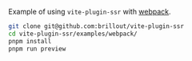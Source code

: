 Example of using `vite-plugin-ssr` with [webpack](https://webpack.js.org).

```bash
git clone git@github.com:brillout/vite-plugin-ssr
cd vite-plugin-ssr/examples/webpack/
pnpm install
pnpm run preview
```
